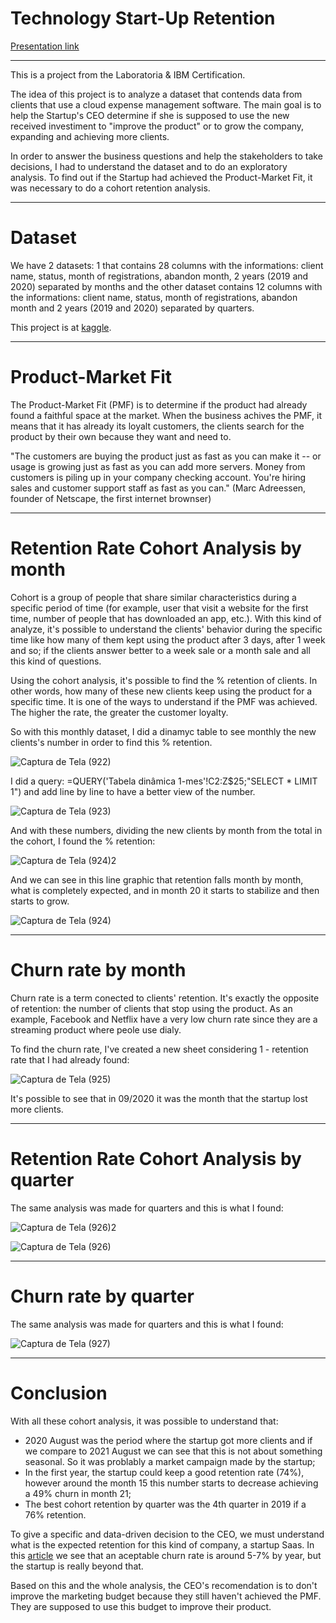 # Technology Start-Up Retention

<a href="https://docs.google.com/spreadsheets/d/1nhep1Y2B5Q1BZo1Bnfg4xvkraRzmRU-pzn2DZhkNzRI/edit?usp=sharing">Presentation link</a>

***

This is a project from the Laboratoria & IBM Certification.

The idea of this project is to analyze a dataset that contends data from clients that use a cloud expense management software. The main goal is to help the Startup's CEO determine if she is supposed to use the new received investiment to "improve the product" or to grow the company, expanding and achieving more clients. 

In order to answer the business questions and help the stakeholders to take decisions,  I had to understand the dataset and to do an exploratory analysis. To find out if the Startup had achieved the Product-Market Fit, it was necessary to do a cohort retention analysis.

***

# Dataset

We have 2 datasets: 1 that contains 28 columns with the informations: client name, status, month of registrations, abandon month, 2 years (2019 and 2020) separated by months and the other dataset contains 12 columns with the informations: client name, status, month of registrations, abandon month and 2 years (2019 and 2020) separated by quarters.

This project is at <a href="https://www.kaggle.com/datasets/datacertlaboratoria/projeto-2-reteno-de-startup-tecnolgica">kaggle</a>.

***

# Product-Market Fit

The Product-Market Fit (PMF) is to determine if the product had already found a faithful space at the market. When the business achives the PMF, it means that it has already its loyalt customers, the clients search for the product by their own because they want and need to.

"The customers are buying the product just as fast as you can make it -- or usage is growing just as fast as you can add more servers. Money from customers is piling up in your company checking account. You're hiring sales and customer support staff as fast as you can." 
(Marc Adreessen, founder of Netscape, the first internet brownser)

***

# Retention Rate Cohort Analysis by month

Cohort is a group of people that share similar characteristics during a specific period of time (for example, user that visit a website for the first time, number of people that has downloaded an app, etc.). With this kind of analyze, it's possible to understand the clients' behavior during the specific time like how many of them kept using the product after 3 days, after 1 week and so; if the clients answer better to a week sale or a month sale and all this kind of questions.

Using the cohort analysis, it's possible to find the % retention of clients. In other words, how many of these new clients keep using the product for a specific time. It is one of the ways to understand if the PMF was achieved. The higher the rate, the greater the customer loyalty.

So with this monthly dataset, I did a dinamyc table to see monthly the new clients's number in order to find this % retention.

![Captura de Tela (922)](https://user-images.githubusercontent.com/106877571/177203717-ad0bb299-9260-4a90-a5e2-20a2d96971c7.png)

I did a query: =QUERY('Tabela dinâmica 1-mes'!C2:Z$25;"SELECT * LIMIT 1") and add line by line to have a better view of the number.

![Captura de Tela (923)](https://user-images.githubusercontent.com/106877571/177204410-eecda666-2f27-43bf-ab0f-2dffa7aaa741.png)

And with these numbers, dividing the new clients by month from the total in the cohort, I found the % retention:

![Captura de Tela (924)2](https://user-images.githubusercontent.com/106877571/177204658-bfd346b3-0ed6-48a4-9c75-c7393507cc6d.png)

And we can see in this line graphic that retention falls month by month, what is completely expected, and in month 20 it starts to stabilize and then starts to grow. 

![Captura de Tela (924)](https://user-images.githubusercontent.com/106877571/177204703-c88c893a-1f13-4f28-a1ac-6762561bcc9e.png)

***

# Churn rate by month

Churn rate is a term conected to clients' retention. It's exactly the opposite of retention: the number of clients that stop using the product. As an example, Facebook and Netflix have a very low churn rate since they are a streaming product where peole use dialy.

To find the churn rate, I've created a new sheet considering 1 - retention rate that I had already found:

![Captura de Tela (925)](https://user-images.githubusercontent.com/106877571/177205951-622fe7fb-450d-401c-9437-2b418bb395c2.png)

It's possible to see that in 09/2020 it was the month that the startup lost more clients.

***

# Retention Rate Cohort Analysis by quarter

The same analysis was made for quarters and this is what I found:

![Captura de Tela (926)2](https://user-images.githubusercontent.com/106877571/177206156-97d38635-b4a1-45bd-89ce-671f21aef984.png)

![Captura de Tela (926)](https://user-images.githubusercontent.com/106877571/177206181-5d0b8e91-9fb0-4315-ada6-2bc64f009f81.png)

***

# Churn rate by quarter

The same analysis was made for quarters and this is what I found:

![Captura de Tela (927)](https://user-images.githubusercontent.com/106877571/177206381-915ae536-20bd-4e9c-b1da-040b7df60a6c.png)

***

# Conclusion

With all these cohort analysis, it was possible to understand that:
  - 2020 August was the period where the startup got more clients and if we compare to 2021 August we can see that this is not about something seasonal. So it was problably a market campaign made by the startup;
  - In the first year, the startup could keep a good retention rate (74%), however around the month 15 this number starts to decrease achieving a 49% churn in month 21;
  - The best cohort retention by quarter was the 4th quarter in 2019 if a 76% retention.
  
To give a specific and data-driven decision to the CEO, we must understand what is the expected retention for this kind of company, a startup Saas. In this <a href="https://sixteenventures.com/saas-churn-rate">article</a> we see that an aceptable churn rate is around 5-7% by year, but the startup is really beyond that.

Based on this and the whole analysis, the CEO's recomendation is to don't improve the marketing budget because they still haven't achieved the PMF. They are supposed to use this budget to improve their product.


